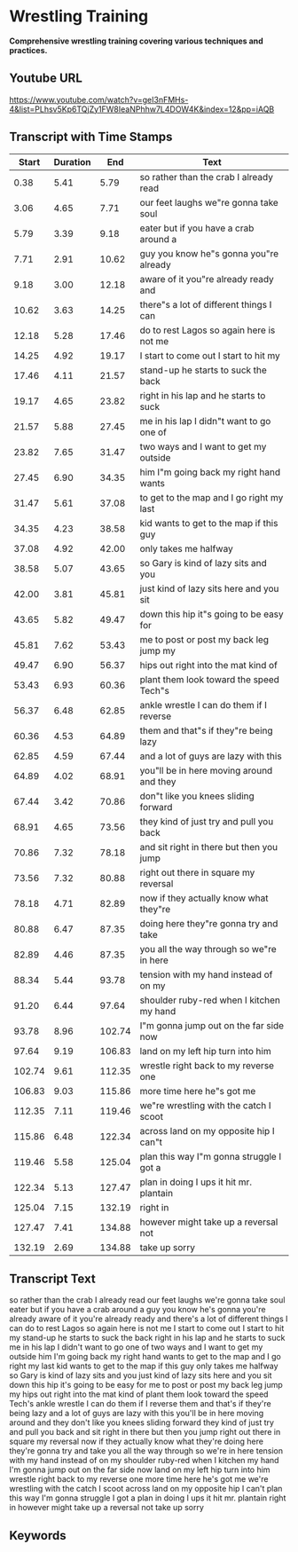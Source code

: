 # Wrestling Training
__**Comprehensive wrestling training covering various techniques and practices.**__
## Youtube URL
https://www.youtube.com/watch?v=geI3nFMHs-4&list=PLhsv5Kp6TQjZy1FW8IeaNPhhw7L4DOW4K&index=12&pp=iAQB
## Transcript with Time Stamps
| Start | Duration | End | Text |
|-------|----------|-----|------|
| 0.38 | 5.41 | 5.79 | so rather than the crab I already read |
| 3.06 | 4.65 | 7.71 | our feet laughs we"re gonna take soul |
| 5.79 | 3.39 | 9.18 | eater but if you have a crab around a |
| 7.71 | 2.91 | 10.62 | guy you know he"s gonna you"re already |
| 9.18 | 3.00 | 12.18 | aware of it you"re already ready and |
| 10.62 | 3.63 | 14.25 | there"s a lot of different things I can |
| 12.18 | 5.28 | 17.46 | do to rest Lagos so again here is not me |
| 14.25 | 4.92 | 19.17 | I start to come out I start to hit my |
| 17.46 | 4.11 | 21.57 | stand-up he starts to suck the back |
| 19.17 | 4.65 | 23.82 | right in his lap and he starts to suck |
| 21.57 | 5.88 | 27.45 | me in his lap I didn"t want to go one of |
| 23.82 | 7.65 | 31.47 | two ways and I want to get my outside |
| 27.45 | 6.90 | 34.35 | him I"m going back my right hand wants |
| 31.47 | 5.61 | 37.08 | to get to the map and I go right my last |
| 34.35 | 4.23 | 38.58 | kid wants to get to the map if this guy |
| 37.08 | 4.92 | 42.00 | only takes me halfway |
| 38.58 | 5.07 | 43.65 | so Gary is kind of lazy sits and you |
| 42.00 | 3.81 | 45.81 | just kind of lazy sits here and you sit |
| 43.65 | 5.82 | 49.47 | down this hip it"s going to be easy for |
| 45.81 | 7.62 | 53.43 | me to post or post my back leg jump my |
| 49.47 | 6.90 | 56.37 | hips out right into the mat kind of |
| 53.43 | 6.93 | 60.36 | plant them look toward the speed Tech"s |
| 56.37 | 6.48 | 62.85 | ankle wrestle I can do them if I reverse |
| 60.36 | 4.53 | 64.89 | them and that"s if they"re being lazy |
| 62.85 | 4.59 | 67.44 | and a lot of guys are lazy with this |
| 64.89 | 4.02 | 68.91 | you"ll be in here moving around and they |
| 67.44 | 3.42 | 70.86 | don"t like you knees sliding forward |
| 68.91 | 4.65 | 73.56 | they kind of just try and pull you back |
| 70.86 | 7.32 | 78.18 | and sit right in there but then you jump |
| 73.56 | 7.32 | 80.88 | right out there in square my reversal |
| 78.18 | 4.71 | 82.89 | now if they actually know what they"re |
| 80.88 | 6.47 | 87.35 | doing here they"re gonna try and take |
| 82.89 | 4.46 | 87.35 | you all the way through so we"re in here |
| 88.34 | 5.44 | 93.78 | tension with my hand instead of on my |
| 91.20 | 6.44 | 97.64 | shoulder ruby-red when I kitchen my hand |
| 93.78 | 8.96 | 102.74 | I"m gonna jump out on the far side now |
| 97.64 | 9.19 | 106.83 | land on my left hip turn into him |
| 102.74 | 9.61 | 112.35 | wrestle right back to my reverse one |
| 106.83 | 9.03 | 115.86 | more time here he"s got me |
| 112.35 | 7.11 | 119.46 | we"re wrestling with the catch I scoot |
| 115.86 | 6.48 | 122.34 | across land on my opposite hip I can"t |
| 119.46 | 5.58 | 125.04 | plan this way I"m gonna struggle I got a |
| 122.34 | 5.13 | 127.47 | plan in doing I ups it hit mr. plantain |
| 125.04 | 7.15 | 132.19 | right in |
| 127.47 | 7.41 | 134.88 | however might take up a reversal not |
| 132.19 | 2.69 | 134.88 | take up sorry |

## Transcript Text
so rather than the crab I already read our feet laughs we're gonna take soul eater but if you have a crab around a guy you know he's gonna you're already aware of it you're already ready and there's a lot of different things I can do to rest Lagos so again here is not me I start to come out I start to hit my stand-up he starts to suck the back right in his lap and he starts to suck me in his lap I didn't want to go one of two ways and I want to get my outside him I'm going back my right hand wants to get to the map and I go right my last kid wants to get to the map if this guy only takes me halfway so Gary is kind of lazy sits and you just kind of lazy sits here and you sit down this hip it's going to be easy for me to post or post my back leg jump my hips out right into the mat kind of plant them look toward the speed Tech's ankle wrestle I can do them if I reverse them and that's if they're being lazy and a lot of guys are lazy with this you'll be in here moving around and they don't like you knees sliding forward they kind of just try and pull you back and sit right in there but then you jump right out there in square my reversal now if they actually know what they're doing here they're gonna try and take you all the way through so we're in here tension with my hand instead of on my shoulder ruby-red when I kitchen my hand I'm gonna jump out on the far side now land on my left hip turn into him wrestle right back to my reverse one more time here he's got me we're wrestling with the catch I scoot across land on my opposite hip I can't plan this way I'm gonna struggle I got a plan in doing I ups it hit mr. plantain right in however might take up a reversal not take up sorry 
## Keywords
